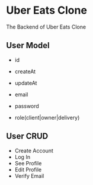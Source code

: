 # Uber Eats Clone

The Backend of Uber Eats Clone

## User Model

- id
- createAt
- updateAt

- email
- password
- role(client|owner|delivery)

## User CRUD

- Create Account
- Log In
- See Profile
- Edit Profile
- Verify Email
